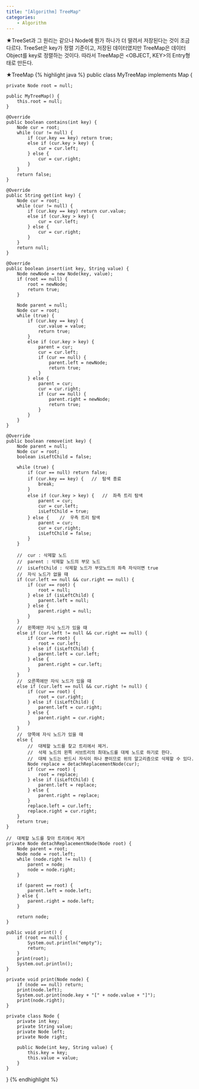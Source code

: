 ```yaml
---
title: "[Algorithm] TreeMap"
categories:
    - Algorithm
---
```

★TreeSet과 그 원리는 같으나 Node에 뭔가 하나가 더 딸려서 저장된다는 것이 조금 다르다. TreeSet은 key가 정렬 기준이고, 저장된 데이터였지만 TreeMap은 데이터 Object를 key로 정렬하는 것이다. 따라서 TreeMap은 <OBJECT, KEY>의 Entry형태로 만든다.

★TreeMap
{% highlight java %}
public class MyTreeMap implements Map {
	
	private Node root = null;
	
	public MyTreeMap() {
		this.root = null;
	}

	@Override
	public boolean contains(int key) {
		Node cur = root;
		while (cur != null) {
			if (cur.key == key) return true;
			else if (cur.key > key) {
				cur = cur.left;
			} else {
				cur = cur.right;
			}
		}
		return false;
	}
	
	@Override
	public String get(int key) {
		Node cur = root;
		while (cur != null) {
			if (cur.key == key) return cur.value;
			else if (cur.key > key) {
				cur = cur.left;
			} else {
				cur = cur.right;
			}
		}
		return null;
	}
	
	@Override
	public boolean insert(int key, String value) {
		Node newNode = new Node(key, value);
		if (root == null) {
			root = newNode;
			return true;
		}
		
		Node parent = null;
		Node cur = root;
		while (true) {
			if (cur.key == key) {
				cur.value = value;
				return true;
			}
			else if (cur.key > key) {
				parent = cur;
				cur = cur.left;
				if (cur == null) {
					parent.left = newNode;
					return true;
				}
			} else {
				parent = cur;
				cur = cur.right;
				if (cur == null) {
					parent.right = newNode;
					return true;
				}
			}
		}
	}
	
	@Override
	public boolean remove(int key) {
		Node parent = null;
		Node cur = root;
		boolean isLeftChild = false;
		
		while (true) {
			if (cur == null) return false;
			if (cur.key == key) {	//	탐색 종료
				break;
			}
			else if (cur.key > key) {	//	좌측 트리 탐색
				parent = cur;
				cur = cur.left;
				isLeftChild = true;
			} else {	//	우측 트리 탐색
				parent = cur;
				cur = cur.right;
				isLeftChild = false;
			}
		}
		
		//	cur : 삭제할 노드
		//	parent : 삭제할 노드의 부모 노드
		//	isLeftChild : 삭제할 노드가 부모노드의 좌측 자식이면 true
		//	자식 노드가 없을 때
		if (cur.left == null && cur.right == null) {
			if (cur == root) {
				root = null;
			} else if (isLeftChild) {
				parent.left = null;
			} else {
				parent.right = null;
			}
		}
		//	왼쪽에만 자식 노드가 있을 때
		else if (cur.left != null && cur.right == null) {
			if (cur == root) {
				root = cur.left;
			} else if (isLeftChild) {
				parent.left = cur.left;
			} else {
				parent.right = cur.left;
			}
		}
		//	오른쪽에만 자식 노드가 있을 때
		else if (cur.left == null && cur.right != null) {
			if (cur == root) {
				root = cur.right;
			} else if (isLeftChild) {
				parent.left = cur.right;
			} else {
				parent.right = cur.right;
			}
		}
		//	양쪽에 자식 노드가 있을 때
		else {
			//	대체할 노드를 찾고 트리에서 제거.
			//	삭제 노드의 왼쪽 서브트리의 최대노드를 대체 노드로 하기로 한다.
			//	대체 노드는 반드시 자식이 하나 뿐이므로 위의 알고리즘으로 삭제할 수 있다.
			Node replace = detachReplacementNode(cur);
			if (cur == root) {
				root = replace;
			} else if (isLeftChild) {
				parent.left = replace;
			} else {
				parent.right = replace;
			}
			replace.left = cur.left;
			replace.right = cur.right;
		}
		return true;
	}
	
	//	대체할 노드를 찾아 트리에서 제거
	private Node detachReplacementNode(Node root) {
		Node parent = root;
		Node node = root.left;
		while (node.right != null) {
			parent = node;
			node = node.right;
		}
		
		if (parent == root) {
			parent.left = node.left;
		} else {
			parent.right = node.left;
		}
		
		return node;
	}
	
	public void print() {
		if (root == null) {
			System.out.println("empty");
			return;
		}
		print(root);
		System.out.println();
	}
	
	private void print(Node node) {
		if (node == null) return;
		print(node.left);
		System.out.print(node.key + "[" + node.value + "]");
		print(node.right);
	}

	private class Node {
		private int key;
		private String value;
		private Node left;
		private Node right;
		
		public Node(int key, String value) {
			this.key = key;
			this.value = value;
		}
	}
}
{% endhighlight %}